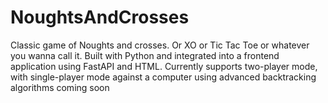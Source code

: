 # NoughtsAndCrosses
Classic game of Noughts and crosses. Or XO or Tic Tac Toe or whatever you wanna call it. Built with Python and  integrated into a frontend application using FastAPI and HTML. Currently supports two-player mode, with single-player mode against a computer using advanced backtracking algorithms coming soon
